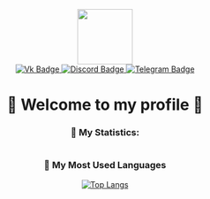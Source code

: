 <div align="center">

<img src="https://media.discordapp.net/attachments/1151395823003906148/1151479338269679626/frame_18_delay-0.2s.gif?ex=66bde633&is=66bc94b3&hm=ca5020b73af27e6fe4d6920287133fc64f72137b52326ba1d38db51bb143b366&" width="100"/>
<div id="badges">
  <a href="https://vk.com/nine_tailed_little_fox">
    <img src="https://img.shields.io/badge/Vkontakte-blue?style=for-the-badge&logo=vk&logoColor=white" alt="Vk Badge"/>
  </a>
  <a href="https://discord.com/users/408208288208125952">
    <img src="https://img.shields.io/badge/discord-5865f2.svg?style=for-the-badge&logo=discord&logoColor=white" alt="Discord Badge"/>
  </a>
  <a href="https://t.me/endienasg">
    <img src="https://img.shields.io/badge/telegram-blue?style=for-the-badge&logo=telegram&logoColor=white" alt="Telegram Badge"/>
  </a>
</div>
<h1>
  🦊 Welcome to my profile 🦊
</h1>

<div>

### 🦊 My Statistics:

<img src="https://github-readme-streak-stats.herokuapp.com/?user=AgniaEndie" alt="">

</div>

### 🦊 My Most Used Languages

[![Top Langs](https://github-readme-stats.vercel.app/api/top-langs/?username=AgniaEndie&layout=compact&theme=vision-friendly-white)](https://github.com/anuraghazra/github-readme-stats)


</div>




